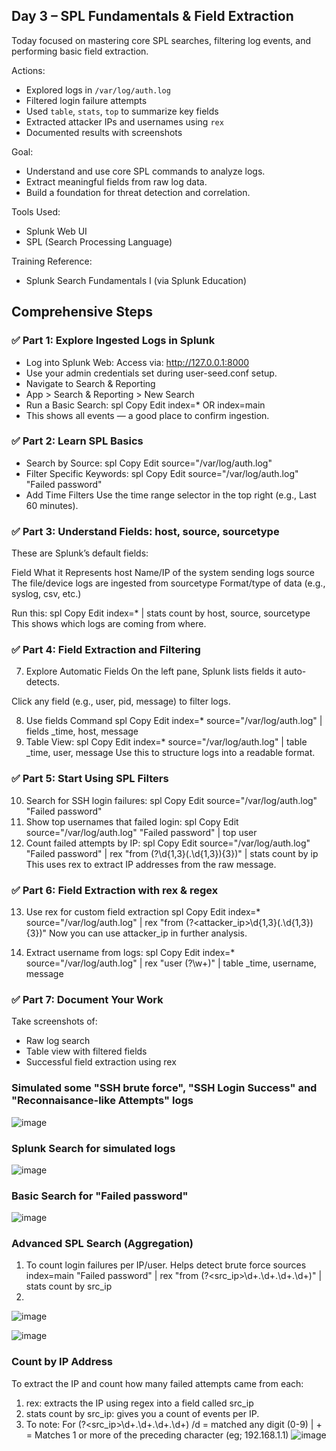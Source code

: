 ## Day 3 – SPL Fundamentals & Field Extraction

Today focused on mastering core SPL searches, filtering log events, and performing basic field extraction.

Actions:
- Explored logs in `/var/log/auth.log`
- Filtered login failure attempts
- Used `table`, `stats`, `top` to summarize key fields
- Extracted attacker IPs and usernames using `rex`
- Documented results with screenshots

Goal:
- Understand and use core SPL commands to analyze logs.
- Extract meaningful fields from raw log data.
- Build a foundation for threat detection and correlation.

Tools Used:
- Splunk Web UI
- SPL (Search Processing Language)

Training Reference:
- Splunk Search Fundamentals I (via Splunk Education)

## Comprehensive Steps

### ✅ Part 1: Explore Ingested Logs in Splunk
- Log into Splunk Web: Access via: http://127.0.0.1:8000
- Use your admin credentials set during user-seed.conf setup.
- Navigate to Search & Reporting
- App > Search & Reporting > New Search
- Run a Basic Search:
spl
Copy
Edit
index=* OR index=main
- This shows all events — a good place to confirm ingestion.

### ✅ Part 2: Learn SPL Basics
- Search by Source:
spl
Copy
Edit
source="/var/log/auth.log"
- Filter Specific Keywords:
spl
Copy
Edit
source="/var/log/auth.log" "Failed password"
- Add Time Filters
Use the time range selector in the top right (e.g., Last 60 minutes).

### ✅ Part 3: Understand Fields: host, source, sourcetype
These are Splunk’s default fields:

Field	What it Represents
host	Name/IP of the system sending logs
source	The file/device logs are ingested from
sourcetype	Format/type of data (e.g., syslog, csv, etc.)

Run this:
spl
Copy
Edit
index=* | stats count by host, source, sourcetype
This shows which logs are coming from where.

### ✅ Part 4: Field Extraction and Filtering
7. Explore Automatic Fields
On the left pane, Splunk lists fields it auto-detects.

Click any field (e.g., user, pid, message) to filter logs.

8. Use fields Command
spl
Copy
Edit
index=* source="/var/log/auth.log" | fields _time, host, message
9. Table View:
spl
Copy
Edit
index=* source="/var/log/auth.log" | table _time, user, message
Use this to structure logs into a readable format.

### ✅ Part 5: Start Using SPL Filters
10. Search for SSH login failures:
spl
Copy
Edit
source="/var/log/auth.log" "Failed password"
11. Show top usernames that failed login:
spl
Copy
Edit
source="/var/log/auth.log" "Failed password" | top user
12. Count failed attempts by IP:
spl
Copy
Edit
source="/var/log/auth.log" "Failed password" | rex "from (?<ip>\d{1,3}(\.\d{1,3}){3})" | stats count by ip
This uses rex to extract IP addresses from the raw message.

### ✅ Part 6: Field Extraction with rex & regex
13. Use rex for custom field extraction
spl
Copy
Edit
index=* source="/var/log/auth.log" | rex "from (?<attacker_ip>\d{1,3}(\.\d{1,3}){3})"
Now you can use attacker_ip in further analysis.

14. Extract username from logs:
spl
Copy
Edit
index=* source="/var/log/auth.log" | rex "user (?<username>\w+)" | table _time, username, message
### ✅ Part 7: Document Your Work
Take screenshots of:
- Raw log search
- Table view with filtered fields
- Successful field extraction using rex

### Simulated some "SSH brute force", "SSH Login Success" and "Reconnaisance-like Attempts" logs ###
![image](https://github.com/user-attachments/assets/6e8e9c54-1331-4960-aabe-380c4a9c939e)
### Splunk Search for simulated logs
![image](https://github.com/user-attachments/assets/044ecee6-7bcf-4e90-9af5-41b205a7d5eb)
### Basic Search for "Failed password"
![image](https://github.com/user-attachments/assets/92053250-7353-40a3-997e-4db32dd9d4e8)
### Advanced SPL Search (Aggregation) 
1) To count login failures per IP/user. Helps detect brute force sources
index=main "Failed password" 
| rex "from (?<src_ip>\d+\.\d+\.\d+\.\d+)" 
| stats count by src_ip
2) 

![image](https://github.com/user-attachments/assets/66d75fd7-df89-4ba0-b0e7-7b53c8787a95)

![image](https://github.com/user-attachments/assets/a38a156a-206a-44d5-b04a-e8ffdd763c2a)


### Count by IP Address
To extract the IP and count how many failed attempts came from each:
1) rex: extracts the IP using regex into a field called src_ip
2) stats count by src_ip: gives you a count of events per IP.
3) To note: For (?<src_ip>\d+\.\d+\.\d+\.\d+)  /d = matched any digit (0-9) | + = Matches 1 or more of the preceding character (eg; 192.168.1.1)
![image](https://github.com/user-attachments/assets/92771e2a-b6ad-4e4b-880e-8b272bd0973b)






